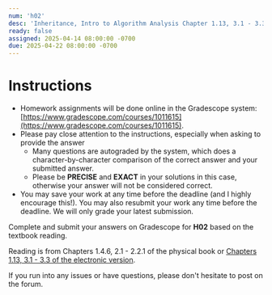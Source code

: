 ```yaml
---
num: 'h02'
desc: 'Inheritance, Intro to Algorithm Analysis Chapter 1.13, 3.1 - 3.3'
ready: false
assigned: 2025-04-14 08:00:00 -0700
due: 2025-04-22 08:00:00 -0700
---
```


# Instructions

- Homework assignments will be done online in the Gradescope system: [https://www.gradescope.com/courses/1011615](https://www.gradescope.com/courses/1011615).
- Please pay close attention to the instructions, especially when asking to provide the answer
  - Many questions are autograded by the system, which does a character-by-character comparison of the correct answer and your submitted answer.
  - Please be **PRECISE** and **EXACT** in your solutions in this case, otherwise your answer will not be considered correct.
- You may save your work at any time before the deadline (and I highly encourage this!). You may also resubmit your work any time before the deadline. We will only grade your latest submission.

Complete and submit your answers on Gradescope for **H02** based on the textbook reading.

Reading is from Chapters 1.4.6, 2.1 - 2.2.1 of the physical book or [Chapters 1.13, 3.1 - 3.3 of the electronic version](https://runestone.academy/ns/books/published/pythonds/index.html).

If you run into any issues or have questions, please don't hesitate to post on the forum.
